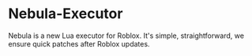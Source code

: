 # Nebula-Executor
Nebula is a new Lua executor for Roblox. It's simple, straightforward, we ensure quick patches after Roblox updates.
